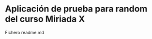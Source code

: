Aplicación de prueba para random del curso Miriada X
====================================================

Fichero readme.md


